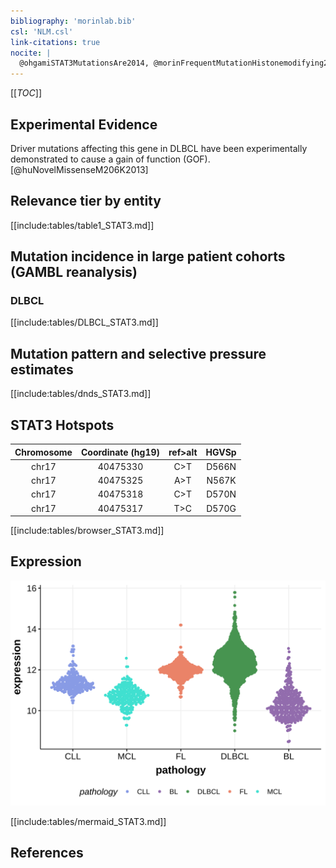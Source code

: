 ```yaml
---
bibliography: 'morinlab.bib'
csl: 'NLM.csl'
link-citations: true
nocite: |
  @ohgamiSTAT3MutationsAre2014, @morinFrequentMutationHistonemodifying2011, @lohrDiscoveryPrioritizationSomatic2012, @reddyGeneticFunctionalDrivers2017, 
---
```

[[_TOC_]]




## Experimental Evidence

Driver mutations affecting this gene in DLBCL have been experimentally demonstrated to cause a gain of function (GOF).[@huNovelMissenseM206K2013]

## Relevance tier by entity

[[include:tables/table1_STAT3.md]]

## Mutation incidence in large patient cohorts (GAMBL reanalysis)

### DLBCL
[[include:tables/DLBCL_STAT3.md]]

## Mutation pattern and selective pressure estimates

[[include:tables/dnds_STAT3.md]]

## STAT3 Hotspots

| Chromosome |Coordinate (hg19) | ref>alt | HGVSp | 
 | :---:| :---: | :--: | :---: |
| chr17 | 40475330 | C>T | D566N |
| chr17 | 40475325 | A>T | N567K |
| chr17 | 40475318 | C>T | D570N |
| chr17 | 40475317 | T>C | D570G |

[[include:tables/browser_STAT3.md]]

## Expression
![](images/gene_expression/STAT3_by_pathology.svg)
<!-- ORIGIN: ohgamiSTAT3MutationsAre2014 -->
<!-- DLBCL: ohgamiSTAT3MutationsAre2014 -->

[[include:tables/mermaid_STAT3.md]]

## References

